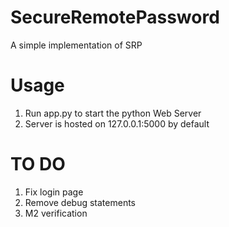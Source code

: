 # SecureRemotePassword

A simple implementation of SRP

# Usage
1. Run app.py to start the python Web Server
2. Server is hosted on 127.0.0.1:5000 by default

# TO DO
1. Fix login page
2. Remove debug statements
3. M2 verification